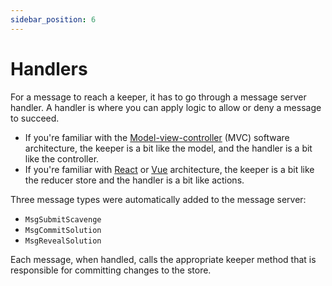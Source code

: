 ```yaml
---
sidebar_position: 6
---
```


# Handlers

For a message to reach a keeper, it has to go through a message server handler. A handler is where you can apply logic to  allow or deny a message to succeed.

* If you're familiar with the [Model-view-controller](https://en.wikipedia.org/wiki/Model%E2%80%93view%E2%80%93controller) (MVC) software architecture, the keeper is a bit like the model, and the handler is a bit like the controller. 
* If you're familiar with [React](<https://en.wikipedia.org/wiki/React_(web_framework)>) or [Vue](https://en.wikipedia.org/wiki/Vue.js) architecture, the keeper is a bit like the reducer store and the handler is a bit like actions.

Three message types were automatically added to the message server:

* `MsgSubmitScavenge`
* `MsgCommitSolution`
* `MsgRevealSolution`

Each message, when handled, calls the appropriate keeper method that is responsible for committing changes to the store.
